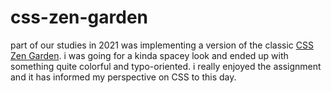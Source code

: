 # css-zen-garden

part of our studies in 2021 was implementing a version of the classic [CSS Zen Garden](https://www.csszengarden.com/).
i was going for a kinda spacey look and ended up with something quite colorful and typo-oriented. i really enjoyed the assignment and it has informed my perspective on CSS to this day.

